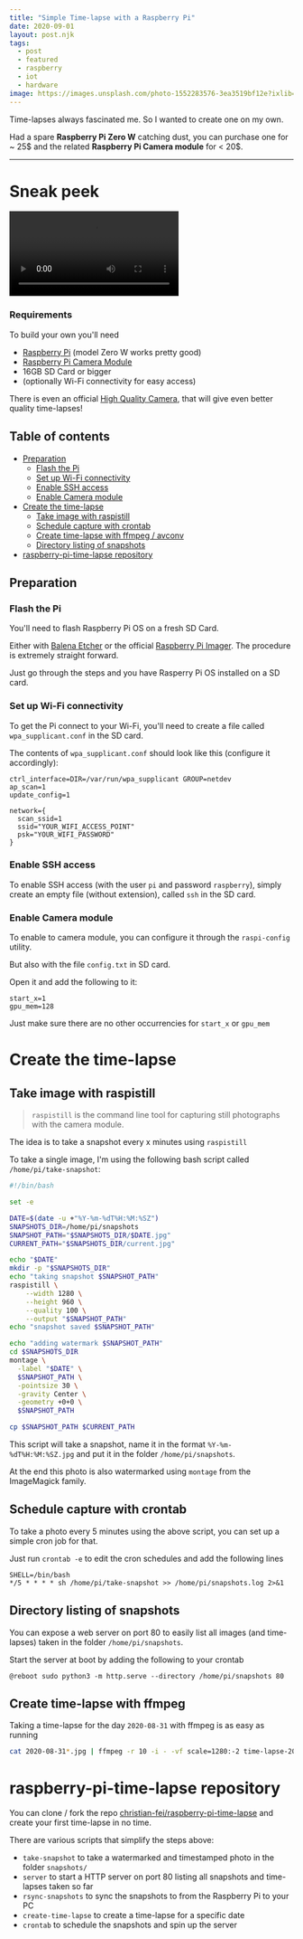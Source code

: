 ```yaml
---
title: "Simple Time-lapse with a Raspberry Pi"
date: 2020-09-01
layout: post.njk
tags:
  - post
  - featured
  - raspberry
  - iot
  - hardware
image: https://images.unsplash.com/photo-1552283576-3ea3519bf12e?ixlib=rb-1.2.1&ixid=eyJhcHBfaWQiOjEyMDd9&auto=format&fit=crop&w=600&q=80
---
```


Time-lapses always fascinated me. So I wanted to create one on my own.

Had a spare **Raspberry Pi Zero W** catching dust, you can purchase one for ~ 25$ and the related **Raspberry Pi Camera module** for < 20$.

---

# Sneak peek

<video name="media">
  <source src="/assets/videos/timelapse-2020-09-01.webm" type="video/webm">
  <source src="/assets/videos/timelapse-2020-09-01.mp4" type="video/mp4">
</video>

### Requirements

To build your own you'll need

- [Raspberry Pi](https://www.raspberrypi.org/) (model Zero W works pretty good)
- [Raspberry Pi Camera Module](https://www.raspberrypi.org/products/raspberry-pi-high-quality-camera/)
- 16GB SD Card or bigger
- (optionally Wi-Fi connectivity for easy access)

There is even an official [High Quality Camera](https://www.raspberrypi.org/products/raspberry-pi-high-quality-camera/), that will give even better quality time-lapses!

## Table of contents

- [Preparation](#preparation)
  - [Flash the Pi](#flash-the-pi)
  - [Set up Wi-Fi connectivity](#set-up-wi-fi-connectivity)
  - [Enable SSH access](#enable-ssh-access)
  - [Enable Camera module](#enable-camera-module)
- [Create the time-lapse](#create-the-time-lapse)
  - [Take image with raspistill](#take-image-with-raspistill)
  - [Schedule capture with crontab](#schedule-capture-with-crontab)
  - [Create time-lapse with ffmpeg / avconv](#create-time-lapse-with-ffmpeg--avconv)
  - [Directory listing of snapshots](#directory-listing-of-snapshots)
- [raspberry-pi-time-lapse repository](#raspberry-pi-time-lapse-repository)

## Preparation

### Flash the Pi

You'll need to flash Raspberry Pi OS on a fresh SD Card.

Either with [Balena Etcher](https://www.balena.io/etcher/) or the official [Raspberry Pi Imager](https://www.raspberrypi.org/downloads/). The procedure is extremely straight forward.

Just go through the steps and you have Rasperry Pi OS installed on a SD card.


### Set up Wi-Fi connectivity

To get the Pi connect to your Wi-Fi, you'll need to create a file called `wpa_supplicant.conf` in the SD card.

The contents of `wpa_supplicant.conf` should look like this (configure it accordingly):

```
ctrl_interface=DIR=/var/run/wpa_supplicant GROUP=netdev
ap_scan=1
update_config=1

network={
  scan_ssid=1
  ssid="YOUR_WIFI_ACCESS_POINT"
  psk="YOUR_WIFI_PASSWORD"
}
```


### Enable SSH access

To enable SSH access (with the user `pi` and password `raspberry`), simply create an empty file (without extension), called `ssh` in the SD card.


### Enable Camera module

To enable to camera module, you can configure it through the `raspi-config` utility.

But also with the file `config.txt` in SD card.

Open it and add the following to it:

```
start_x=1
gpu_mem=128
```

Just make sure there are no other occurrencies for `start_x` or `gpu_mem`

# Create the time-lapse

## Take image with raspistill

> `raspistill` is the command line tool for capturing still photographs with the camera module.

The idea is to take a snapshot every x minutes using `raspistill`

To take a single image, I'm using the following bash script called `/home/pi/take-snapshot`:

```sh
#!/bin/bash

set -e

DATE=$(date -u +"%Y-%m-%dT%H:%M:%SZ")
SNAPSHOTS_DIR=/home/pi/snapshots
SNAPSHOT_PATH="$SNAPSHOTS_DIR/$DATE.jpg"
CURRENT_PATH="$SNAPSHOTS_DIR/current.jpg"

echo "$DATE"
mkdir -p "$SNAPSHOTS_DIR"
echo "taking snapshot $SNAPSHOT_PATH"
raspistill \
	--width 1280 \
	--height 960 \
	--quality 100 \
	--output "$SNAPSHOT_PATH"
echo "snapshot saved $SNAPSHOT_PATH"

echo "adding watermark $SNAPSHOT_PATH"
cd $SNAPSHOTS_DIR
montage \
  -label "$DATE" \
  $SNAPSHOT_PATH \
  -pointsize 30 \
  -gravity Center \
  -geometry +0+0 \
  $SNAPSHOT_PATH

cp $SNAPSHOT_PATH $CURRENT_PATH
```

This script will take a snapshot, name it in the format `%Y-%m-%dT%H:%M:%SZ.jpg` and put it in the folder `/home/pi/snapshots`.

At the end this photo is also watermarked using `montage` from the ImageMagick family.


## Schedule capture with crontab

To take a photo every 5 minutes using the above script, you can set up a simple cron job for that.

Just run `crontab -e` to edit the cron schedules and add the following lines

```
SHELL=/bin/bash
*/5 * * * * sh /home/pi/take-snapshot >> /home/pi/snapshots.log 2>&1
```


## Directory listing of snapshots

You can expose a web server on port 80 to easily list all images (and time-lapses) taken in the folder `/home/pi/snapshots`.

Start the server at boot by adding the following to your crontab

```
@reboot sudo python3 -m http.serve --directory /home/pi/snapshots 80
```


## Create time-lapse with ffmpeg

Taking a time-lapse for the day `2020-08-31` with ffmpeg is as easy as running

```sh
cat 2020-08-31*.jpg | ffmpeg -r 10 -i - -vf scale=1280:-2 time-lapse-2020-08-31.mp4
```


# raspberry-pi-time-lapse repository

You can clone / fork the repo [christian-fei/raspberry-pi-time-lapse](https://github.com/christian-fei/raspberry-pi-time-lapse) and create your first time-lapse in no time.

There are various scripts that simplify the steps above:

- `take-snapshot` to take a watermarked and timestamped photo in the folder `snapshots/`
- `server` to start a HTTP server on port 80 listing all snapshots and time-lapses taken so far
- `rsync-snapshots` to sync the snapshots to from the Raspberry Pi to your PC
- `create-time-lapse` to create a time-lapse for a specific date
- `crontab` to schedule the snapshots and spin up the server
